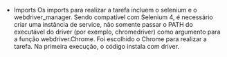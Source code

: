 * Imports
Os imports para realizar a tarefa incluem o selenium e o webdriver_manager. Sendo compatível com Selenium 4, é necessário criar uma instância de service, não somente passar o PATH do executável do driver (por exemplo, chromedriver) como argumento para a função webdriver.Chrome. Foi escolhido o Chrome para realizar a tarefa. Na primeira execução, o código instala com driver.
